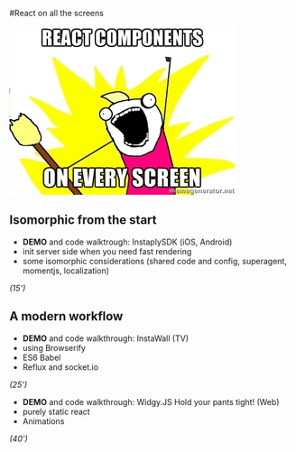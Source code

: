 

#React on all the screens

![Image of Yaktocat](https://raw.githubusercontent.com/teebot/reactJSBelgium/master/2015_06_11/teebot/169867.jpg)

## Isomorphic from the start 

  * **DEMO** and code walktrough: InstaplySDK (iOS, Android)
  * init server side when you need fast rendering
  * some isomorphic considerations (shared code and config, superagent, momentjs, localization)

  *(15')*

## A modern workflow


  * **DEMO** and code walkthrough: InstaWall (TV)
  * using Browserify
  * ES6 Babel
  * Reflux and socket.io
  
 *(25')*
 
  * **DEMO** and code walkthrough: Widgy.JS Hold your pants tight! (Web)
  * purely static react
  * Animations
  
 *(40')*